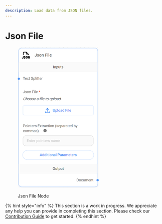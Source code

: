 ```yaml
---
description: Load data from JSON files.
---
```


# Json File

<figure><img src="../../../.gitbook/assets/image (12) (1).png" alt="" width="259"><figcaption><p>Json File Node</p></figcaption></figure>

{% hint style="info" %}
This section is a work in progress. We appreciate any help you can provide in completing this section. Please check our [Contribution Guide](../../../contributing/) to get started.
{% endhint %}
